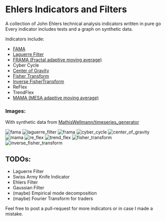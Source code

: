 # Ehlers Indicators and Filters
A collection of John Ehlers technical analysis indicators written in pure go
Every indicator includes tests and a graph on synthetic data.

Indicators include:
- [FAMA](https://www.mesasoftware.com/papers/MAMA.pdf)
- [Laguerre Filter](http://mesasoftware.com/papers/TimeWarp.pdf)
- [FRAMA (Fractal adaptive moving average)](http://mesasoftware.com/papers/FRAMA.pdf)
- Cyber Cycle
- [Center of Gravity](https://mesasoftware.com/papers/TheCGOscillator.pdf)
- [Fisher Transform](https://www.mesasoftware.com/papers/UsingTheFisherTransform.pdf)
- [Inverse FisherTransform](http://www.mesasoftware.com/papers/TheInverseFisherTransform.pdf)
- ReFlex
- TrendFlex
- [MAMA (MESA adaptive moving average)](https://www.mesasoftware.com/papers/MAMA.pdf)

### Images:
With synthetic data from [MathisWellmann/timeseries_generator](https://github.com/MathisWellmann/timeseries_generator)

![fama](img/fama.png)
![laguerre_filter](img/laguerre_filter.png)
![frama](img/frama.png)
![cyber_cycle](img/cyber_cycle.png)
![center_of_gravity](img/center_of_gravity.png)
![mama](img/mama.png)
![re_flex](img/re_flex.png)
![trend_flex](img/trend_flex.png)
![fisher_transform](img/fisher_transform.png)
![inverse_fisher_transform](img/inverse_fisher_transform.png)

## TODOs:
- Laguerre Filter
- Swiss Army Knife Indicator
- Ehlers Filter
- Gaussian Filter
- (maybe) Empirical mode decomposition
- (maybe) Fourier Transform for traders


Feel free to post a pull-request for more indicators or in case I made a mistake.
